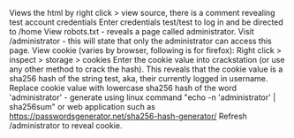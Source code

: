 Views the html by right click > view source, there is a comment revealing test account credentials
Enter credentials test/test to log in and be directed to /home
View robots.txt - reveals a page called administrator.
Visit /administrator - this will state that only the administrator can access this page.
View cookie (varies by browser, following is for firefox): Right click > inspect > storage > cookies
Enter the cookie value into crackstation (or use any other method to crack the hash). This reveals that the cookie value is a sha256 hash of the string test, aka, their currently logged in username.
Replace cookie value with lowercase sha256 hash of the word 'administrator' - generate using linux command "echo -n 'administrator' | sha256sum" or web application such as <https://passwordsgenerator.net/sha256-hash-generator/>
Refresh /administrator to reveal cookie.
